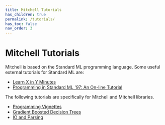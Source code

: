 ```yaml
---
title: Mitchell Tutorials
has_children: true
permalink: /tutorials/
has_toc: false
nav_order: 3
---
```

# Mitchell Tutorials

Mitchell is based on the Standard ML programming language.
Some useful external tutorials for Standard ML are:

- [Learn X in Y Minutes](https://learnxinyminutes.com/docs/standard-ml/)
- [Programming in Standard ML '97: An On-line Tutorial](http://homepages.inf.ed.ac.uk/stg/NOTES/node2.html)

The following tutorials are specifically for Mitchell and Mitchell libraries.

- [Programming Vignettes](./vignettes.md)
- [Gradient Boosted Decision Trees](./tutorial-gbdt.md)
- [IO and Parsing](./tutorial-io-parsing.md)
